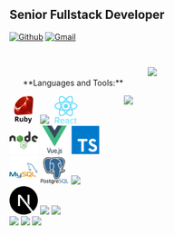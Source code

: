 <!-- Your title -->
## Senior Fullstack Developer

<!-- Your badges
You can use the website to generate badges: https://shields.io/
-->

[![Github](https://img.shields.io/badge/-Github-000?style=flat&logo=Github&logoColor=white)](https://github.com/paul42893/)
[![Gmail](https://img.shields.io/badge/-Gmail-c14438?style=flat&logo=Gmail&logoColor=white)](mailto:paul.gilbuena12@gmail.com)

&nbsp;
&nbsp;
&nbsp;
&nbsp;
<div align="center">
<img src="https://github-profile-trophy.vercel.app/?username=paul42893&theme=darkhub&row=1&column=5">
</div>
&nbsp;
&nbsp;
&nbsp;
**Languages and Tools:** 

<!-- Your github readme stats
You can use this api: https://github.com/anuraghazra/github-readme-stats
-->
<p>
  <a href="#">
    <!-- <img width="60%" align="right" alt="paul42893's github stats" src="https://github-readme-streak-stats.herokuapp.com/?user=paul42893&theme=react&border=61dafb&hide_border=true" /> -->
    <img align="right" width="60%" src="https://github-readme-stats.vercel.app/api/top-langs/?username=paul42893&count_private=true&hide=TeX&layout=compact&theme=tokyonight&hide_border=true&langs_count=12" />
    <!-- <img align="right" width="60%" src="https://github-readme-stats.vercel.app/api?username=paul42893&show_icons=true&count_private=true&theme=react&border=61dafb&hide_border=true" /> -->
  </a>

  <!-- Your languages and tools. Be careful with the alignment. 
  You can use this sites to get logos: https://www.vectorlogo.zone or https://simpleicons.org/
  -->
  <code><img width="10%" src="https://raw.githubusercontent.com/devicons/devicon/master/icons/ruby/ruby-original-wordmark.svg"></code>
  <code><img width="10%" src="https://www.vectorlogo.zone/logos/shopify/shopify-icon.svg"></code>
  <code><img width="10%" src="https://raw.githubusercontent.com/devicons/devicon/master/icons/react/react-original-wordmark.svg"></code>
  <br />
  <code><img width="10%" src="https://raw.githubusercontent.com/devicons/devicon/master/icons/nodejs/nodejs-original-wordmark.svg"></code>
  <code><img width="10%" src="https://raw.githubusercontent.com/devicons/devicon/master/icons/vuejs/vuejs-original-wordmark.svg"></code>
  <code><img width="10%" src="https://raw.githubusercontent.com/devicons/devicon/master/icons/typescript/typescript-original.svg"></code>
  <br />
  <code><img width="10%" src="https://raw.githubusercontent.com/devicons/devicon/master/icons/mysql/mysql-original-wordmark.svg"></code>
  <code><img width="10%" src="https://raw.githubusercontent.com/devicons/devicon/master/icons/postgresql/postgresql-original-wordmark.svg"></code>
  <code><img width="10%" src="https://www.vectorlogo.zone/logos/mongodb/mongodb-ar21.svg"></code>
  <br />
  <code><img width="10%" src="https://raw.githubusercontent.com/devicons/devicon/master/icons/nextjs/nextjs-plain.svg"></code>
  <code><img width="10%" src="https://www.vectorlogo.zone/logos/firebase/firebase-icon.svg"></code>
  <code><img width="10%" src="https://www.vectorlogo.zone/logos/git-scm/git-scm-icon.svg"></code>
  <br />
  <code><img width="10%" src="https://www.vectorlogo.zone/logos/monday/monday-icon.svg"></code>
  <code><img width="10%" src="https://www.vectorlogo.zone/logos/trello/trello-icon.svg"></code>
  <code><img width="10%" src="https://www.vectorlogo.zone/logos/atlassian_jira/atlassian_jira-icon.svg"></code>
</p>
<!-- Your hits or visitors
site: http://hits.dwyl.com or https://visitor-badge.glitch.me
Both apis are in trouble due to the number of requests, if you know any other to register visitors, great
-->
